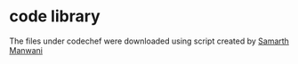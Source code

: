 # code library 
The files under codechef were downloaded using script created by [Samarth Manwani](https://www.linkedin.com/in/samarth-manwani-2738b820a/)
